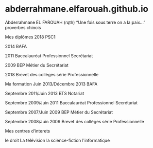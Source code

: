 # abderrahmane.elfarouah.github.io

Abderrahmane EL FAROUAH (rqth) “Une fois sous terre on a la paix...” proverbes chinois

Mes diplômes
2018 PSC1

2014 BAFA

2011 Baccalauréat Professionnel Secrétariat

2009 BEP Métier du Secrétariat

2018 Brevet des collèges série Professionnelle

 
Ma formation
Juin 2013/Décembre 2013 BAFA

Septembre 2011/Juin 2013 BTS Notariat

Septembre 2009/Juin 2011 Baccalauréat Professionnel Secrétariat

Septembre 2007/Juin 2009 BEP Métier du Secrétariat

Septembre 2008/Juin 2009 Brevet des collèges série Professionnelle

 
Mes centres d'interets

le droit
La télévision
la science-fiction
l'informatique
